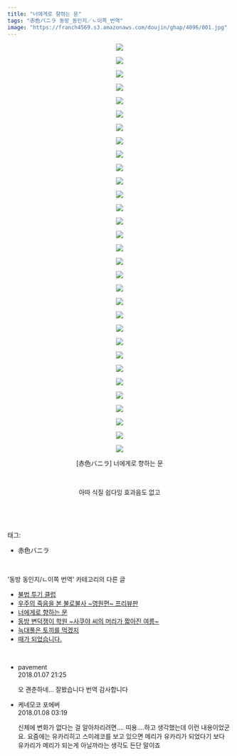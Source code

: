 ```yaml
---
title: "너에게로 향하는 문"
tags: "赤色バニラ 동방_동인지／ㄴ이쪽_번역"
image: "https://franch4569.s3.amazonaws.com/doujin/ghap/4096/001.jpg"
---
```

<div class="article">
<p style="text-align: center; clear: none; float: none;"><img src="{{ site.imgserver2 }}/ghap/4096/001.jpg"/></p>
<p style="text-align: center; clear: none; float: none;"><img src="{{ site.imgserver2 }}/ghap/4096/002.jpg"/></p>
<p style="text-align: center; clear: none; float: none;"><img src="{{ site.imgserver2 }}/ghap/4096/003.jpg"/></p>
<p style="text-align: center; clear: none; float: none;"><img src="{{ site.imgserver2 }}/ghap/4096/004.jpg"/></p>
<p style="text-align: center; clear: none; float: none;"><img src="{{ site.imgserver2 }}/ghap/4096/005.jpg"/></p>
<p style="text-align: center; clear: none; float: none;"><img src="{{ site.imgserver2 }}/ghap/4096/006.jpg"/></p>
<p style="text-align: center; clear: none; float: none;"><img src="{{ site.imgserver2 }}/ghap/4096/007.jpg"/></p>
<p style="text-align: center; clear: none; float: none;"><img src="{{ site.imgserver2 }}/ghap/4096/008.jpg"/></p>
<p style="text-align: center; clear: none; float: none;"><img src="{{ site.imgserver2 }}/ghap/4096/009.jpg"/></p>
<p style="text-align: center; clear: none; float: none;"><img src="{{ site.imgserver2 }}/ghap/4096/010.jpg"/></p>
<p style="text-align: center; clear: none; float: none;"><img src="{{ site.imgserver2 }}/ghap/4096/011.jpg"/></p>
<p style="text-align: center; clear: none; float: none;"><img src="{{ site.imgserver2 }}/ghap/4096/012.jpg"/></p>
<p style="text-align: center; clear: none; float: none;"><img src="{{ site.imgserver2 }}/ghap/4096/013.jpg"/></p>
<p style="text-align: center; clear: none; float: none;"><img src="{{ site.imgserver2 }}/ghap/4096/014.jpg"/></p>
<p style="text-align: center; clear: none; float: none;"><img src="{{ site.imgserver2 }}/ghap/4096/015.jpg"/></p>
<p style="text-align: center; clear: none; float: none;"><img src="{{ site.imgserver2 }}/ghap/4096/016.jpg"/></p>
<p style="text-align: center; clear: none; float: none;"><img src="{{ site.imgserver2 }}/ghap/4096/017.jpg"/></p>
<p style="text-align: center; clear: none; float: none;"><img src="{{ site.imgserver2 }}/ghap/4096/018.jpg"/></p>
<p style="text-align: center; clear: none; float: none;"><img src="{{ site.imgserver2 }}/ghap/4096/019.jpg"/></p>
<p style="text-align: center; clear: none; float: none;"><img src="{{ site.imgserver2 }}/ghap/4096/020.jpg"/></p>
<p style="text-align: center; clear: none; float: none;"><img src="{{ site.imgserver2 }}/ghap/4096/021.jpg"/></p>
<p style="text-align: center; clear: none; float: none;"><img src="{{ site.imgserver2 }}/ghap/4096/022.jpg"/></p>
<p style="text-align: center; clear: none; float: none;"><img src="{{ site.imgserver2 }}/ghap/4096/023.jpg"/></p>
<p style="text-align: center; clear: none; float: none;"><img src="{{ site.imgserver2 }}/ghap/4096/024.jpg"/></p>
<p style="text-align: center; clear: none; float: none;"><img src="{{ site.imgserver2 }}/ghap/4096/025.jpg"/></p>
<p style="text-align: center; clear: none; float: none;"><img src="{{ site.imgserver2 }}/ghap/4096/026.jpg"/></p>
<p style="text-align: center; clear: none; float: none;"><img src="{{ site.imgserver2 }}/ghap/4096/027.jpg"/></p>
<p style="text-align: center; clear: none; float: none;"><img src="{{ site.imgserver2 }}/ghap/4096/028.jpg"/></p>
<p style="text-align: center; clear: none; float: none;"><img src="{{ site.imgserver2 }}/ghap/4096/029.jpg"/></p>
<p style="text-align: center; clear: none; float: none;"><img src="{{ site.imgserver2 }}/ghap/4096/030.jpg"/></p>
<p style="text-align: center; clear: none; float: none;"><img src="{{ site.imgserver2 }}/ghap/4096/031.jpg"/></p>
<p style="text-align: center; clear: none; float: none;">[赤色バニラ] 너에게로 향하는 문</p>
<p style="text-align: center; clear: none; float: none;"><br/></p>
<p style="text-align: center; clear: none; float: none;">아따 식질 쉽다잉 효과음도 없고</p>
<p><br/></p>
</div><br/>
<div class="tagTrail">
<p>태그: </p>
<ul>
<li>赤色バニラ</li>
</ul>
</div><br/>
<div class="another">
<p>'동방 동인지/ㄴ이쪽 번역' 카테고리의 다른 글</p>
<ul>
<li><a href="/ghap_4098">불법 투기 클럽</a></li>
<li><a href="/ghap_4097">우주의 죽음을 본 불로불사 ~영원편~ 프리뷰판</a></li>
<li><a href="/ghap_4096">너에게로 향하는 문</a></li>
<li><a href="/ghap_4095">동방 변덕쟁이 학원 ~사쿠야 씨의 머리가 짧아진 여름~</a></li>
<li><a href="/ghap_4088">늑대풀은 토끼를 먹겠지</a></li>
<li><a href="/ghap_4082">때가 되었습니다.</a></li>
</ul>
</div><br/>
<div class="cb_module cb_fluid">
<div class="cb_wrt cb_profile">
<div class="comment">
<ul>
<li class="cb_thumb_off" id="comment15168702">
<div class="cb_comment_area">
<div class="cb_info_area">
<div class="cb_section">
<span class="cb_nick_name">pavement</span>
</div>
<div class="cb_section">
<span class="cb_date">2018.01.07 21:25 </span>
</div>
</div>
<div class="cb_dsc_comment">
<p class="cb_dsc">
											오 괜춘하네... 잘봤습니다 번역 감사합니다
										</p>
</div>
</div></li>
<li class="cb_thumb_off" id="comment15168918">
<div class="cb_comment_area">
<div class="cb_info_area">
<div class="cb_section">
<span class="cb_nick_name">케네모코 포에버</span>
</div>
<div class="cb_section">
<span class="cb_date">2018.01.08 03:19 </span>
</div>
</div>
<div class="cb_dsc_comment">
<p class="cb_dsc">
											신체에 변화가 없다는 걸 알아차리려면.... 띠용....하고 생각했는데 이런 내용이었군요. 요즘에는 유카리히고 스미레코를 보고 있으면 메리가 유카리가 되었다기 보다 유카리가 메리가 되는게 아닐까라는 생각도 든단 말이죠
										</p>
</div>
</div></li>
</ul>
</div>
</div><!-- commentList close -->
</div><br/>
